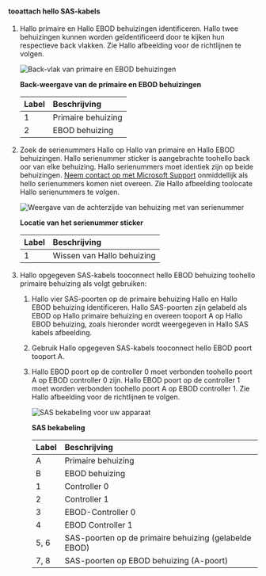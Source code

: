 <!--author=alkohli last changed:02/22/16-->

#### <a name="tooattach-hello-sas-cables"></a>tooattach hello SAS-kabels
1. Hallo primaire en Hallo EBOD behuizingen identificeren. Hallo twee behuizingen kunnen worden geïdentificeerd door te kijken hun respectieve back vlakken. Zie Hallo afbeelding voor de richtlijnen te volgen. 
   
    ![Back-vlak van primaire en EBOD behuizingen](./media/storsimple-sas-cable-8600/HCSBackplaneofprimaryandEBODenclosure.png)
   
    **Back-weergave van de primaire en EBOD behuizingen**
   
   | Label | Beschrijving |
   |:--- |:--- |
   | 1 |Primaire behuizing |
   | 2 |EBOD behuizing |
2. Zoek de serienummers Hallo op Hallo van primaire en Hallo EBOD behuizingen. Hallo serienummer sticker is aangebrachte toohello back oor van elke behuizing. Hallo serienummers moet identiek zijn op beide behuizingen. [Neem contact op met Microsoft Support](../articles/storsimple/storsimple-contact-microsoft-support.md) onmiddellijk als hello serienummers komen niet overeen. Zie Hallo afbeelding toolocate Hallo serienummers te volgen.
   
    ![Weergave van de achterzijde van behuizing met van serienummer](./media/storsimple-sas-cable-8600/HCSRearviewofenclosureindicatinglocationofserialnumbersticker.png)
   
    **Locatie van het serienummer sticker**
   
   | Label | Beschrijving |
   |:--- |:--- |
   | 1 |Wissen van Hallo behuizing |
3. Hallo opgegeven SAS-kabels tooconnect hello EBOD behuizing toohello primaire behuizing als volgt gebruiken:
   
   1. Hallo vier SAS-poorten op de primaire behuizing Hallo en Hallo EBOD behuizing identificeren. Hallo SAS-poorten zijn gelabeld als EBOD op Hallo primaire behuizing en overeen tooport A op Hallo EBOD behuizing, zoals hieronder wordt weergegeven in Hallo SAS kabels afbeelding.
   2. Gebruik Hallo opgegeven SAS-kabels tooconnect hello EBOD poort tooport A.
   3. Hallo EBOD poort op de controller 0 moet verbonden toohello poort A op EBOD controller 0 zijn. Hallo EBOD poort op de controller 1 moet worden verbonden toohello poort A op EBOD controller 1. Zie Hallo afbeelding voor de richtlijnen te volgen. 
      
      ![SAS bekabeling voor uw apparaat](./media/storsimple-sas-cable-8600/HCSSAScablingforyourdevice.png)
      
      **SAS bekabeling**
      
      | Label | Beschrijving |
      |:--- |:--- |
      | A |Primaire behuizing |
      | B |EBOD behuizing |
      | 1 |Controller 0 |
      | 2 |Controller 1 |
      | 3 |EBOD-Controller 0 |
      | 4 |EBOD Controller 1 |
      | 5, 6 |SAS-poorten op de primaire behuizing (gelabelde EBOD) |
      | 7, 8 |SAS-poorten op EBOD behuizing (A-poort) |

